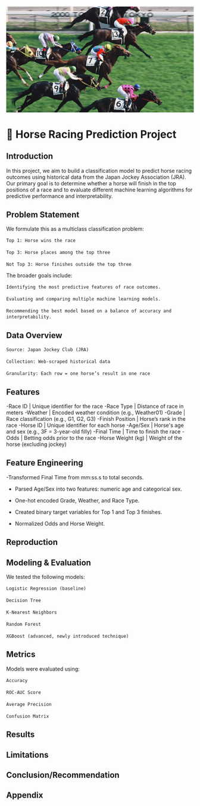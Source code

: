 <p align="center">
  <img src="figure/horse_racing.webp" alt="ML-course-fp" width="600"/>
</p>


# 🐎 Horse Racing Prediction Project

## Introduction

In this project, we aim to build a classification model to predict horse racing outcomes using historical data from the Japan Jockey Association (JRA). Our primary goal is to determine whether a horse will finish in the top positions of a race and to evaluate different machine learning algorithms for predictive performance and interpretability.

## Problem Statement

We formulate this as a multiclass classification problem:

    Top 1: Horse wins the race

    Top 3: Horse places among the top three

    Not Top 3: Horse finishes outside the top three

The broader goals include:

    Identifying the most predictive features of race outcomes.

    Evaluating and comparing multiple machine learning models.

    Recommending the best model based on a balance of accuracy and interpretability.

## Data Overview

    Source: Japan Jockey Club (JRA)

    Collection: Web-scraped historical data

    Granularity: Each row = one horse’s result in one race

## Features

-Race ID | Unique identifier for the race
-Race Type | Distance of race in meters
-Weather | Encoded weather condition (e.g., Weather01)
-Grade | Race classification (e.g., G1, G2, G3)
-Finish Position | Horse’s rank in the race
-Horse ID | Unique identifier for each horse
-Age/Sex | Horse's age and sex (e.g., 3F = 3-year-old filly)
-Final Time | Time to finish the race
-Odds | Betting odds prior to the race
-Horse Weight (kg) | Weight of the horse (excluding jockey)

## Feature Engineering

-Transformed Final Time from mm:ss.s to total seconds.

- Parsed Age/Sex into two features: numeric age and categorical sex.

- One-hot encoded Grade, Weather, and Race Type.

- Created binary target variables for Top 1 and Top 3 finishes.

- Normalized Odds and Horse Weight.

## Reproduction

## Modeling & Evaluation

We tested the following models:

    Logistic Regression (baseline)

    Decision Tree

    K-Nearest Neighbors

    Random Forest

    XGBoost (advanced, newly introduced technique)


## Metrics

Models were evaluated using:

    Accuracy

    ROC-AUC Score

    Average Precision

    Confusion Matrix

## Results

## Limitations

## Conclusion/Recommendation

## Appendix